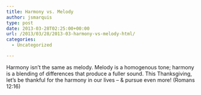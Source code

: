 ```yaml
---
title: Harmony vs. Melody
author: jsmarquis
type: post
date: 2013-03-28T02:25:00+00:00
url: /2013/03/28/2013-03-harmony-vs-melody-html/
categories:
  - Uncategorized

---
```

Harmony isn&#8217;t the same as melody. Melody is a homogenous tone; harmony is a blending of differences that produce a fuller sound. This Thanksgiving, let&#8217;s be thankful for the harmony in our lives &#8211; & pursue even more! (Romans 12:16)